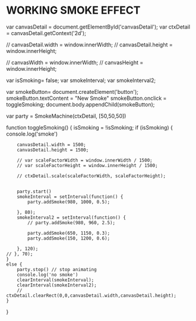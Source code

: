 # WORKING SMOKE EFFECT

var canvasDetail = document.getElementById('canvasDetail');
var ctxDetail = canvasDetail.getContext('2d');

// canvasDetail.width = window.innerWidth;
// canvasDetail.height = window.innerHeight;

// canvasWidth = window.innerWidth;
// canvasHeight = window.innerHeight;

var isSmoking= false;
var smokeInterval;
var smokeInterval2;

var smokeButton= document.createElement('button');
smokeButton.textContent = "New Smoke"
smokeButton.onclick = toggleSmoking;
document.body.appendChild(smokeButton);

var party = SmokeMachine(ctxDetail, [50,50,50])

function toggleSmoking() {
    isSmoking = !isSmoking;
    if (isSmoking) {
        console.log('smoke')

        canvasDetail.width = 1500;
        canvasDetail.height = 1500;
        
        // var scaleFactorWidth = window.innerWidth / 1500;
        // var scaleFactorHeight = window.innerHeight / 1500;

        // ctxDetail.scale(scaleFactorWidth, scaleFactorHeight);


        party.start()
        smokeInterval = setInterval(function() {
            party.addSmoke(980, 1000, 0.5); 
            
        }, 80); 
        smokeInterval2 = setInterval(function() {
            // party.addSmoke(980, 960, 2.5); 

            party.addSmoke(650, 1150, 0.3); 
            party.addSmoke(150, 1200, 0.6); 
            
        }, 120); 
    // }, 70); 
    }
    else {
        party.stop() // stop animating
        console.log('no smoke')
        clearInterval(smokeInterval); 
        clearInterval(smokeInterval2);
        // ctxDetail.clearRect(0,0,canvasDetail.width,canvasDetail.height);
    }
}

